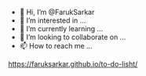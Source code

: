 - 👋 Hi, I’m @FarukSarkar                                                        
- 👀 I’m interested in ...
- 🌱 I’m currently learning ...
- 💞️ I’m looking to collaborate on ...
- 📫 How to reach me ...

https://faruksarkar.github.io/to-do-lisht/

<!---
FarukSarkar/FarukSarkar is a ✨ special ✨ repository because its `README.md` (this file) appears on your GitHub profile.
You can click the Preview link to take a look at your changes.
--->
